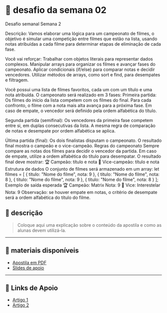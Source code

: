 # 📘 desafio da semana 02
Desafio semanal
Semana 2

Descrição:  Vamos elaborar uma lógica para um campeonato de filmes, o objetivo é simular uma competição entre filmes que estão na lista, usando notas atribuídas a cada filme para determinar etapas de eliminação de cada fase. 

Você vai reforçar:
Trabalhar com objetos literais para representar dados complexos.
Manipular arrays para organizar os filmes e avançar fases do campeonato.
Aplicar condicionais (if/else) para comparar notas e decidir vencedores.
Utilizar métodos de arrays, como sort e find, para desempates e filtragem.

Você possui uma lista de filmes favoritos, cada um com um título e uma nota atribuída. O campeonato será realizado em 3 fases:
Primeira partida:
Os filmes do início da lista competem com os filmes do final.
Para cada confronto, o filme com a nota mais alta avança para a próxima fase.
Em caso de empate, o vencedor será definido pela ordem alfabética do título.


Segunda partida (semifinal):
Os vencedores da primeira fase competem entre si, em duplas consecutivas da lista.
A mesma regra de comparação de notas e desempate por ordem alfabética se aplica.


Última partida (final):
Os dois finalistas disputam o campeonato.
O resultado final mostra o campeão e o vice-campeão.
Regras do campeonato
Sempre compare as notas dos filmes para decidir o vencedor da partida.
Em caso de empate, utilize a ordem alfabética do título para desempatar.
O resultado final deve mostrar:
🏆 Campeão: título e nota
🥈 Vice-campeão: título e nota
Estrutura de dados
O conjunto de filmes será armazenado em um array:
let filmes = [
  { titulo: "Nome do filme", nota: 9 },
  { titulo: "Nome do filme", nota: 8 },
  { titulo: "Nome do filme", nota: 9 },
  { titulo: "Nome do filme", nota: 8 }
];
Exemplo de saída esperada
🏆 Campeão: Matrix Nota: 9
🥈 Vice: Interestelar Nota: 9
Observação: se houver empate em notas, o critério de desempate será a ordem alfabética do título do filme.

## 📖 descrição
> Coloque aqui uma explicação sobre o conteúdo da apostila e como as alunas devem utilizá-la.

---

## 📂 materiais disponíveis
- [Apostila em PDF](./apostila.pdf)  
- [Slides de apoio](./slides.pdf)  

---

## 🔗 Links de Apoio
- [Artigo 1](https://)  
- [Artigo 2](https://)  
